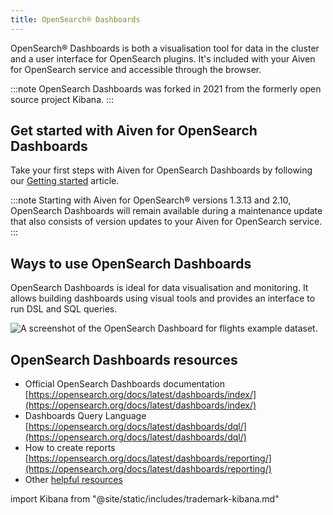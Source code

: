 ```yaml
---
title: OpenSearch® Dashboards
---
```


OpenSearch® Dashboards is both a visualisation tool for data in the
cluster and a user interface for OpenSearch plugins. It's included with
your Aiven for OpenSearch service and accessible through the browser.

:::note
OpenSearch Dashboards was forked in 2021 from the formerly open source
project Kibana.
:::

## Get started with Aiven for OpenSearch Dashboards

Take your first steps with Aiven for OpenSearch Dashboards by following
our [Getting started](/docs/products/opensearch/dashboards/get-started) article.

:::note
Starting with Aiven for OpenSearch® versions 1.3.13 and 2.10, OpenSearch
Dashboards will remain available during a maintenance update that also
consists of version updates to your Aiven for OpenSearch service.
:::

## Ways to use OpenSearch Dashboards

OpenSearch Dashboards is ideal for data visualisation and monitoring. It
allows building dashboards using visual tools and provides an interface
to run DSL and SQL queries.

![A screenshot of the OpenSearch Dashboard for flights example dataset.](/images/content/products/opensearch/dashboard-example.png)

## OpenSearch Dashboards resources

-   Official OpenSearch Dashboards documentation
    [https://opensearch.org/docs/latest/dashboards/index/](https://opensearch.org/docs/latest/dashboards/index/)
-   Dashboards Query Language
    [https://opensearch.org/docs/latest/dashboards/dql/](https://opensearch.org/docs/latest/dashboards/dql/)
-   How to create reports
    [https://opensearch.org/docs/latest/dashboards/reporting/](https://opensearch.org/docs/latest/dashboards/reporting/)
-   Other
    [helpful resources](/docs/products/opensearch/dashboards/howto)

import Kibana from "@site/static/includes/trademark-kibana.md"

<Kibana/>
